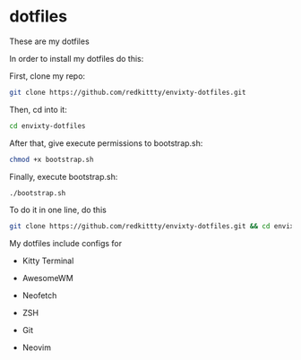 # dotfiles
These are my dotfiles

In order to install my dotfiles do this:

First, clone my repo:

```zsh
git clone https://github.com/redkittty/envixty-dotfiles.git
```

Then, cd into it:

```zsh
cd envixty-dotfiles
```

After that, give execute permissions to bootstrap.sh:

```zsh
chmod +x bootstrap.sh
```

Finally, execute bootstrap.sh:

```zsh
./bootstrap.sh
```

To do it in one line, do this

```zsh
git clone https://github.com/redkittty/envixty-dotfiles.git && cd envixty-dotfiles && chmod +x bootstrap.sh && ./bootstrap.sh
```


My dotfiles include configs for

- Kitty Terminal

- AwesomeWM

- Neofetch

- ZSH

- Git

- Neovim

